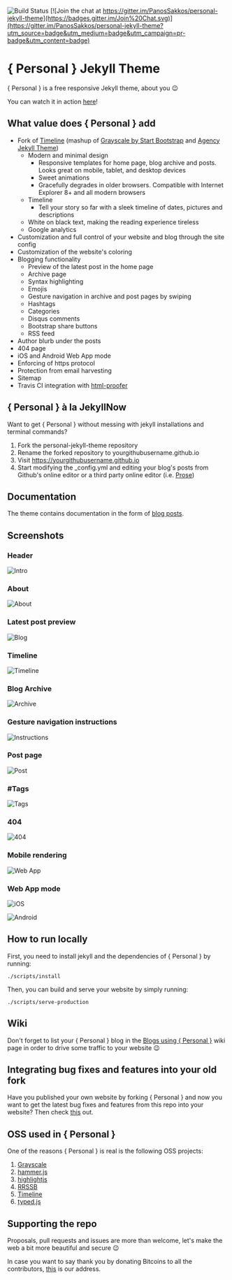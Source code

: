 ![Build Status](https://travis-ci.org/PanosSakkos/personal-jekyll-theme.svg?branch=master)
[![Join the chat at https://gitter.im/PanosSakkos/personal-jekyll-theme](https://badges.gitter.im/Join%20Chat.svg)](https://gitter.im/PanosSakkos/personal-jekyll-theme?utm_source=badge&utm_medium=badge&utm_campaign=pr-badge&utm_content=badge)

# { Personal } Jekyll Theme

{ Personal } is a free responsive Jekyll theme, about you :wink:

You can watch it in action [here](https://panossakkos.github.io/personal-jekyll-theme/)!

## What value does { Personal } add

* Fork of [Timeline](https://github.com/kirbyt/timeline-jekyll-theme) (mashup of [Grayscale by Start Bootstrap](https://github.com/IronSummitMedia/startbootstrap-grayscale) and [Agency Jekyll Theme](https://github.com/y7kim/agency-jekyll-theme))
  * Modern and minimal design
    * Responsive templates for home page, blog archive and posts. Looks great on mobile, tablet, and desktop devices
    * Sweet animations
    * Gracefully degrades in older browsers. Compatible with Internet Explorer 8+ and all modern browsers
  * Timeline
    * Tell your story so far with a sleek timeline of dates, pictures and descriptions
  * White on black text, making the reading experience tireless
  * Google analytics  
* Customization and full control of your website and blog through the site config
* Customization of the website's coloring
* Blogging functionality
  * Preview of the latest post in the home page
  * Archive page
  * Syntax highlighting
  * Emojis
  * Gesture navigation in archive and post pages by swiping
  * Hashtags
  * Categories
  * Disqus comments
  * Bootstrap share buttons
  * RSS feed
* Author blurb under the posts
* 404 page
* iOS and Android Web App mode
* Enforcing of https protocol
* Protection from email harvesting
* Sitemap
* Travis CI integration with [html-proofer](https://github.com/gjtorikian/html-proofer)

## { Personal } à la JekyllNow

Want to get { Personal } without messing with jekyll installations and terminal commands?

  1. Fork the personal-jekyll-theme repository
  2. Rename the forked repository to yourgithubusername.github.io
  3. Visit https://yourgithubusername.github.io
  4. Start modifying the \_config.yml and editing your blog's posts from Github's online editor or a third party online editor (i.e. [Prose](https://prose.io/))

## Documentation

The theme contains documentation in the form of [blog posts](https://panossakkos.github.io/personal-jekyll-theme/blog/index.html).

## Screenshots
### Header
![Intro](https://dl.dropboxusercontent.com/u/8522559/personal-jekyll-theme/index.jpg)
### About
![About](https://dl.dropboxusercontent.com/u/8522559/personal-jekyll-theme/about.jpg)
### Latest post preview
![Blog](https://dl.dropboxusercontent.com/u/8522559/personal-jekyll-theme/blog.jpg)
### Timeline
![Timeline](https://dl.dropboxusercontent.com/u/8522559/personal-jekyll-theme/timeline.jpg)
### Blog Archive
![Archive](https://dl.dropboxusercontent.com/u/8522559/personal-jekyll-theme/archive.jpg)
### Gesture navigation instructions
![Instructions](https://dl.dropboxusercontent.com/u/8522559/personal-jekyll-theme/swipe.jpg)
### Post page
![Post](https://dl.dropboxusercontent.com/u/8522559/personal-jekyll-theme/post.jpg)
### \#Tags
![Tags](https://dl.dropboxusercontent.com/u/8522559/personal-jekyll-theme/tags.jpg)
### 404
![404](https://dl.dropboxusercontent.com/u/8522559/personal-jekyll-theme/404.jpg)
### Mobile rendering
![Web App](https://dl.dropboxusercontent.com/u/8522559/personal-jekyll-theme/web-app.jpg)
### Web App mode

![iOS](https://dl.dropboxusercontent.com/u/8522559/personal-jekyll-theme/ios.jpg)

![Android](https://dl.dropboxusercontent.com/u/8522559/personal-jekyll-theme/pinned.jpg)

## How to run locally

First, you need to install jekyll and the dependencies of { Personal } by running:

````
./scripts/install
````

Then, you can build and serve your website by simply running:

````
./scripts/serve-production
````

## Wiki

Don't forget to list your { Personal } blog in the [Blogs using { Personal }](https://github.com/PanosSakkos/personal-jekyll-theme/wiki/Blogs-using-%7B-Personal-%7D) wiki page in order to drive some traffic to your website :wink:

## Integrating bug fixes and features into your old fork

Have you published your own website by forking { Personal } and now you want to get the latest bug fixes and features from this repo into your website?
Then check [this](https://github.com/PanosSakkos/personal-jekyll-theme/wiki/Upgrading-your-%7B-Personal-%7D-website-with-our-latest-bug-fixes-and-features) out.

## OSS used in { Personal }

One of the reasons { Personal } is real is the following OSS projects:

  1. [Grayscale](http://startbootstrap.com/template-overviews/grayscale/)
  2. [hammer.js](https://hammerjs.github.io/)
  3. [highlightjs](https://highlightjs.org/)
  4. [RRSSB](https://github.com/kni-labs/rrssb)
  5. [Timeline](https://github.com/kirbyt/timeline-jekyll-theme)
  6. [typed.js](https://github.com/mattboldt/typed.js/)

## Supporting the repo

Proposals, pull requests and issues are more than welcome, let's make the web a bit more beautiful and secure :wink:

In case you want to say thank you by donating Bitcoins to all the contributors, [this](https://blockchain.info/address/1LHuKC9Em3KA5yoZaf7nngnNdf9K7s2gSi) is our address.
